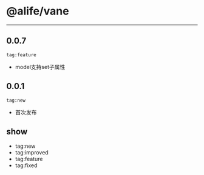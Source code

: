 # @alife/vane

---

0.0.7
-----

`tag:feature`   

- model支持set子属性

0.0.1
-----

`tag:new`   

- 首次发布



show
----

-   tag:new
-   tag:improved
-   tag:feature
-   tag:fixed
